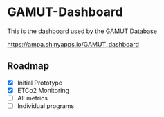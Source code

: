# GAMUT-Dashboard

This is the dashboard used by the GAMUT Database

https://ampa.shinyapps.io/GAMUT_dashboard


## Roadmap

 - [x] Initial Prototype
 - [x] ETCo2 Monitoring 
 - [ ] All metrics
 - [ ] Individual programs
